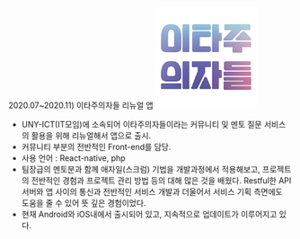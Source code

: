 2020.07~2020.11) 이타주의자들 리뉴얼 앱
![이타주의자들](./img/Altruists.jpg?style=centerme"이타주의자들")
- UNY-ICT(IT모임)에 소속되어 이타주의자들이라는 커뮤니티 및 멘토 질문 서비스의 활용을 위해 리뉴얼해서 앱으로 출시.
- 커뮤니티 부분의 전반적인 Front-end를 담당. 
- 사용 언어 : React-native, php
- 팀장급의 멘토분과 함께 애자일(스크럼) 기법을 개발과정에서 적용해보고, 프로젝트의 전반적인 경험과 프로젝트 관리 방법 등의 대해 많은 것을 배웠다. Restful한 API서버와 앱 사이의 통신과 전반적인 서비스 개발과 더울어서 서비스 기획 측면에도 도움을 줄 수 있어 뜻 깊은 경험이었다.
- 현재 Android와 iOS내에서 출시되어 있고, 지속적으로 업데이트가 이루어지고 있다.
